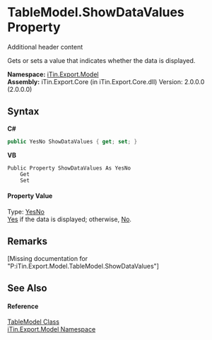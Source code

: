 # TableModel.ShowDataValues Property 
Additional header content 

Gets or sets a value that indicates whether the data is displayed.

**Namespace:**&nbsp;<a href="N_iTin_Export_Model">iTin.Export.Model</a><br />**Assembly:**&nbsp;iTin.Export.Core (in iTin.Export.Core.dll) Version: 2.0.0.0 (2.0.0.0)

## Syntax

**C#**<br />
``` C#
public YesNo ShowDataValues { get; set; }
```

**VB**<br />
``` VB
Public Property ShowDataValues As YesNo
	Get
	Set
```


#### Property Value
Type: <a href="T_iTin_Export_Model_YesNo">YesNo</a><br /><a href="T_iTin_Export_Model_YesNo">Yes</a> if the data is displayed; otherwise, <a href="T_iTin_Export_Model_YesNo">No</a>.

## Remarks
\[Missing <remarks> documentation for "P:iTin.Export.Model.TableModel.ShowDataValues"\]

## See Also


#### Reference
<a href="T_iTin_Export_Model_TableModel">TableModel Class</a><br /><a href="N_iTin_Export_Model">iTin.Export.Model Namespace</a><br />